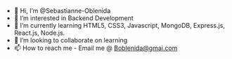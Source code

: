 - 👋 Hi, I’m @Sebastianne-Oblenida
- 👀 I’m interested in Backend Development
- 🌱 I’m currently learning HTML5, CSS3, Javascript, MongoDB, Express.js, React.js, Node.js.
- 💞️ I’m looking to collaborate on learning
- 📫 How to reach me - Email me @ Boblenida@gmai.com

<!---
Sebastianne-Oblenida/Sebastianne-Oblenida is a ✨ special ✨ repository because its `README.md` (this file) appears on your GitHub profile.
You can click the Preview link to take a look at your changes.
--->
